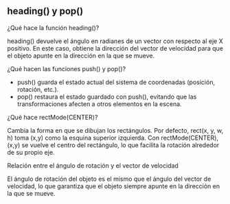 ## heading() y pop()
¿Qué hace la función heading()?

heading() devuelve el ángulo en radianes de un vector con respecto al eje X positivo. En este caso, obtiene la dirección del vector de velocidad para que el objeto apunte en la dirección en la que se mueve.

¿Qué hacen las funciones push() y pop()?

* push() guarda el estado actual del sistema de coordenadas (posición, rotación, etc.).
* pop() restaura el estado guardado con push(), evitando que las transformaciones afecten a otros elementos en la escena.

¿Qué hace rectMode(CENTER)?

Cambia la forma en que se dibujan los rectángulos. Por defecto, rect(x, y, w, h) toma (x,y) como la esquina superior izquierda. Con rectMode(CENTER), (x,y) se vuelve el centro del rectángulo, lo que facilita la rotación alrededor de su propio eje.

Relación entre el ángulo de rotación y el vector de velocidad

El ángulo de rotación del objeto es el mismo que el ángulo del vector de velocidad, lo que garantiza que el objeto siempre apunte en la dirección en la que se mueve.
